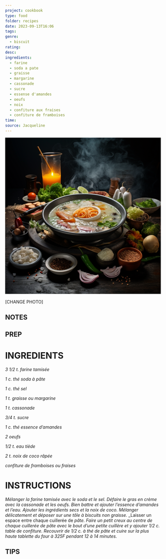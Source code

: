 ```yaml
---
project: cookbook
type: food
folder: recipes
date: 2023-09-13T16:06
tags: 
genre:
  - biscuit
rating: 
desc: 
ingredients:
  - farine
  - soda a pate
  - graisse
  - margarine
  - cassonade
  - sucre
  - essense d'amandes
  - oeufs
  - noix
  - confiture aux fraises
  - confiture de framboises
time: 
source: Jacqueline
---
```


![IMAGE](_default.png)


[CHANGE PHOTO]


## NOTES




## PREP


# INGREDIENTS

_3 1/2 t. farine tamisée_

_1 c. thé soda à pâte_

_1 c. thé sel_

_1 t. graisse ou margarine_

_1 t. cassonade_

_3/4 t. sucre_

_1 c. thé essence d’amandes_

_2 oeufs_

_1/2 t. eau tiède_

_2 t. noix de coco râpée_

_confiture de framboises ou fraises_



# INSTRUCTIONS

_Mélanger la farine tamisée avec le soda et le_
_sel. Défaire le gras en crème avec la cassonade_
_et les oeufs. Bien battre et ajouter l’essence_
_d’amandes et l’eau. Ajouter les ingrédients_
_secs et la noix de coco. Mélanger délicatement_
_et déposer sur une tôle à biscuits non graisse._
_Laisser un espace entre chaque cuillerée de
_pâte. Faire un petit creux au centre de chaque_
_cuillerée de pâte avec le bout d’une petite_
_cuillère et y ajouter 1/2 c. table de confiture._
_Recouvrir de 1/2 c. à thé de pâte et cuire sur_
_la plus haute tablette du four à 325F pendant_
_12 à 14 minutes._



## TIPS



